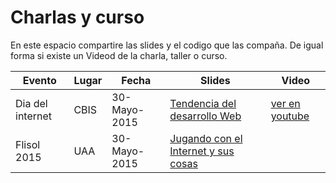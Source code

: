 # Charlas y curso

En este espacio compartire las slides y el codigo que las compaña. De igual forma si existe un Videod de la charla, taller o curso.

| Evento  | Lugar | Fecha| Slides  | Video |
|---------|-------|------|---------|-------|
| Dia del internet| CBIS | 30-Mayo-2015 | [Tendencia del desarrollo Web](http://iddar.github.io/slides/CBiS%2030-Mayo-2015/#/) | [ver en youtube](https://youtu.be/f4m64ZCFXtc?t=16m44s) |
| Flisol 2015     | UAA  | 30-Mayo-2015 | [Jugando con el Internet y sus cosas](http://iddar.github.io/slides/UAA%2006-Junio-2015/#/) |  |

